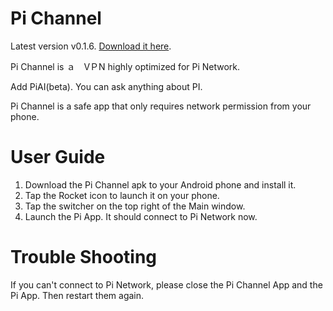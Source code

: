 # Pi Channel
Latest version v0.1.6. [Download it here](https://github.com/LiamCoffey2022/Pi-Channel/releases/ "Pi Channel").

Pi Channel is ａ　VＰN highly optimized for Pi Network. 

Add PiAI(beta). You can ask anything about PI.

Pi Channel is a safe app that only requires network permission from your phone.


# User Guide
1. Download the Pi Channel apk to your Android phone and install it.
2. Tap the Rocket icon to launch it on your phone.
3. Tap the switcher on the top right of the Main window.
4. Launch the Pi App. It should connect to Pi Network now.

# Trouble Shooting
If you can't connect to Pi Network, please close the Pi Channel App and the Pi App. Then restart them again.
